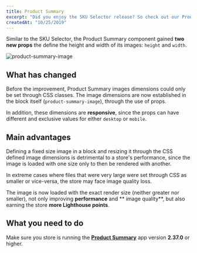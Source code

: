 ```yaml
---
title: Product Summary
excerpt: "Did you enjoy the SKU Selector release? So check out our Product Summary release as well: more props para define image sizes!"
createdAt: "10/25/2019"
---
```


Similar to the SKU Selector, the Product Summary component gained **two new props** the define the height and width of its images: `height` and `width`. 

![product-summary-image](https://user-images.githubusercontent.com/52087100/67565345-98113700-f6fb-11e9-820a-22359dc206de.png)

## What has changed

Before the improvement, Product Summary images dimensions could only be set through CSS classes. 
The image dimensions are now established in the block itself (`product-summary-image`), through the use of props.

In addition, these dimensions are **responsive**, since the props can have different and exclusive values for either `desktop` or `mobile`. 

## Main advantages

Defining a fixed size image in a block and resizing it through the CSS defined image dimensions is detrimental to a store's performance, since the image is loaded with one size only to then be rendered with another. 

In extreme cases where files that were very large were set through CSS as smaller or vice-versa, the store may face image quality loss.

The image is now loaded with the exact render size (neither greater nor smaller), not only improving **performance** and ** image quality**, but also earning the store **more Lighthouse points**.

## What you need to do 

Make sure you store is running the [**Product Summary**](https://vtex.io/docs/app/vtex.product-summary) app version **2.37.0** or higher.
